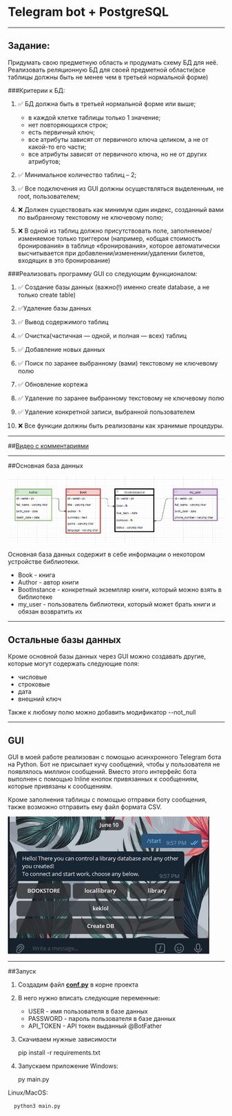 # Telegram bot + PostgreSQL
___

## Задание:

Придумать свою предметную область и продумать схему БД для неё.
Реализовать реляционную БД для своей предметной области(все таблицы должны быть 
не менее чем в третьей нормальной форме) 

###Критерии к БД: 

1) ✅ БД должна быть в третьей нормальной форме или выше;
    * в каждой клетке таблицы только 1 значение;
    * нет повторяющихся строк;
    * есть первичный ключ;
    * все атрибуты зависят от первичного ключа целиком, а не от какой-то его части;
    * все атрибуты зависят от первичного ключа, но не от других атрибутов;
    
2) ✅ Минимальное количество таблиц – 2; 

3) ✅ Все подключения из GUI должны осуществляться выделенным, не root, пользователем; 

4) ❌ Должен существовать как минимум один индекс, созданный вами по
   выбранному текстовому не ключевому полю; 

5) ❌ В одной из таблиц должно присутствовать поле, заполняемое/изменяемое 
   только триггером (например, «общая стоимость бронирования» в таблице «бронирования»,
   которое автоматически высчитывается при добавлении/изменении/удалении билетов, входящих
   в это бронирование) 

###Реализовать программу GUI со следующим функционалом: 

1) ✅ Создание базы данных (важно(!) именно create database, а не только create table) 

2) ✅Удаление базы данных 

3) ✅ Вывод содержимого таблиц 

4) ✅ Очистка(частичная — одной, и полная — всех) таблиц 

5) ✅ Добавление новых данных 

6) ✅ Поиск по заранее выбранному (вами) текстовому не ключевому полю 

7) ✅ Обновление кортежа 

8) ✅ Удаление по заранее выбранному текстовому не ключевому полю 

9) ✅ Удаление конкретной записи, выбранной пользователем 

10) ❌ Все функции должны быть реализованы как хранимые процедуры.

___

##[Видео с комментариями]()

___

##Основная база данных

![alt text](img/schema.png "tables")

Основная база данных содержит в себе информации о некотором устройстве библиотеки.

* Book - книга
* Author - автор книги
* BootInstance - конкретный экземпляр книги, который можно взять в библиотеке
* my_user - пользователь библиотеки, который может брать книги и обязан возвратить их

___

## Остальные базы данных

Кроме основной базы данных через GUI можно создавать другие, которые могут содержать
следующие поля:
* числовые 
* строковые
* дата
* внешний ключ

Также к любому полю можно добавить модификатор --not_null

___

## GUI

GUI в моей работе реализован с помощью асинхронного Telegram бота на Python.
Бот не присылает кучу сообщений, чтобы у пользователя не появлялось миллион сообщений.
Вместо этого интерфейс бота выполнен с помощью Inline кнопок привязанных к сообщениям,
которые привязаны к сообщениям.

Кроме заполнения таблицы с помощью отправки боту сообщения, также возможно отправить ему файл
формата CSV.

![alt text](img/menu.png "tables")


___

##Запуск

1) Создадим файл <ins>**conf.py**</ins> в корне проекта
2) В него нужно вписать следующие переменные:
   * USER - имя пользователя в базе данных
   * PASSWORD - пароль пользователя в базе данных
   * API_TOKEN - API токен выданный @BotFather
3) Скачиваем нужные зависимости


      pip install -r requirements.txt

4) Запускаем приложение
Windows:
   

      py main.py

Linux/MacOS:


      python3 main.py
